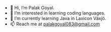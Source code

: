 - 👋 Hi, I’m Palak Goyal.
- 👀 I’m interested in learning coding languages.
- 🌱 I’m currently learning Java in Laxicon Växjö.
- 📫 Reach me at palakgoyal083@gmail.com

<!---
palakgoyal93/palakgoyal93 is a ✨ special ✨ repository because its `README.md` (this file) appears on your GitHub profile.
You can click the Preview link to take a look at your changes.
--->
